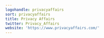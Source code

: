 ```yaml
---
logohandle: privacyaffairs
sort: privacyaffairs
title: Privacy Affairs
twitter: Privacy_Affairs
website: 'https://www.privacyaffairs.com/'
---
```

